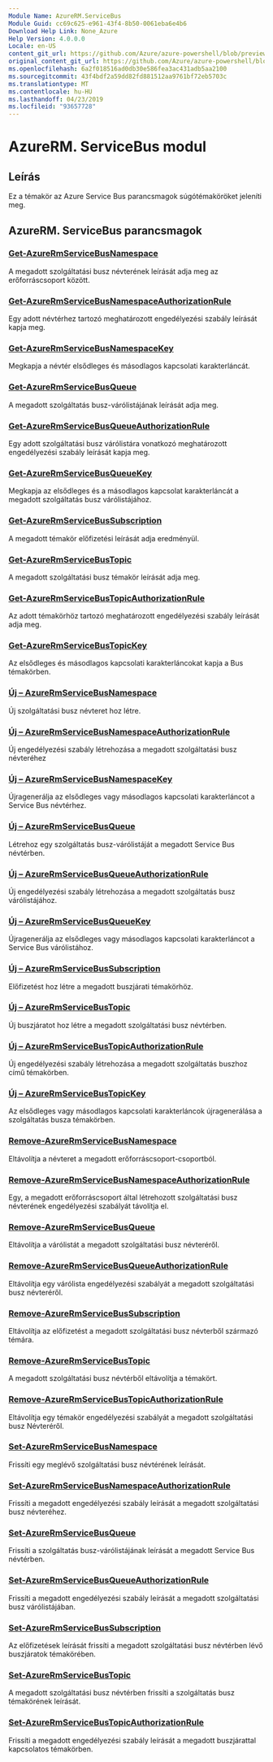 ```yaml
---
Module Name: AzureRM.ServiceBus
Module Guid: cc69c625-e961-43f4-8b50-0061eba6e4b6
Download Help Link: None_Azure
Help Version: 4.0.0.0
Locale: en-US
content_git_url: https://github.com/Azure/azure-powershell/blob/preview/src/ResourceManager/ServiceBus/Commands.ServiceBus/help/AzureRM.ServiceBus.md
original_content_git_url: https://github.com/Azure/azure-powershell/blob/preview/src/ResourceManager/ServiceBus/Commands.ServiceBus/help/AzureRM.ServiceBus.md
ms.openlocfilehash: 6a2f018516ad0db30e586fea3ac431adb5aa2100
ms.sourcegitcommit: 43f4bdf2a59dd82fd881512aa9761bf72eb5703c
ms.translationtype: MT
ms.contentlocale: hu-HU
ms.lasthandoff: 04/23/2019
ms.locfileid: "93657728"
---
```

# AzureRM. ServiceBus modul
## Leírás
Ez a témakör az Azure Service Bus parancsmagok súgótémaköröket jeleníti meg.

## AzureRM. ServiceBus parancsmagok
### [Get-AzureRmServiceBusNamespace](Get-AzureRmServiceBusNamespace.md)
A megadott szolgáltatási busz névterének leírását adja meg az erőforráscsoport között.

### [Get-AzureRmServiceBusNamespaceAuthorizationRule](Get-AzureRmServiceBusNamespaceAuthorizationRule.md)
Egy adott névtérhez tartozó meghatározott engedélyezési szabály leírását kapja meg. 

### [Get-AzureRmServiceBusNamespaceKey](Get-AzureRmServiceBusNamespaceKey.md)
Megkapja a névtér elsődleges és másodlagos kapcsolati karakterláncát.

### [Get-AzureRmServiceBusQueue](Get-AzureRmServiceBusQueue.md)
A megadott szolgáltatás busz-várólistájának leírását adja meg.

### [Get-AzureRmServiceBusQueueAuthorizationRule](Get-AzureRmServiceBusQueueAuthorizationRule.md)
Egy adott szolgáltatási busz várólistára vonatkozó meghatározott engedélyezési szabály leírását kapja meg. 

### [Get-AzureRmServiceBusQueueKey](Get-AzureRmServiceBusQueueKey.md)
Megkapja az elsődleges és a másodlagos kapcsolat karakterláncát a megadott szolgáltatás busz várólistájához.

### [Get-AzureRmServiceBusSubscription](Get-AzureRmServiceBusSubscription.md)
A megadott témakör előfizetési leírását adja eredményül.

### [Get-AzureRmServiceBusTopic](Get-AzureRmServiceBusTopic.md)
A megadott szolgáltatási busz témakör leírását adja meg.

### [Get-AzureRmServiceBusTopicAuthorizationRule](Get-AzureRmServiceBusTopicAuthorizationRule.md)
Az adott témakörhöz tartozó meghatározott engedélyezési szabály leírását adja meg.

### [Get-AzureRmServiceBusTopicKey](Get-AzureRmServiceBusTopicKey.md)
Az elsődleges és másodlagos kapcsolati karakterláncokat kapja a Bus témakörben.

### [Új – AzureRmServiceBusNamespace](New-AzureRmServiceBusNamespace.md)
Új szolgáltatási busz névteret hoz létre.

### [Új – AzureRmServiceBusNamespaceAuthorizationRule](New-AzureRmServiceBusNamespaceAuthorizationRule.md)
Új engedélyezési szabály létrehozása a megadott szolgáltatási busz névteréhez

### [Új – AzureRmServiceBusNamespaceKey](New-AzureRmServiceBusNamespaceKey.md)
Újragenerálja az elsődleges vagy másodlagos kapcsolati karakterláncot a Service Bus névtérhez.

### [Új – AzureRmServiceBusQueue](New-AzureRmServiceBusQueue.md)
Létrehoz egy szolgáltatás busz-várólistáját a megadott Service Bus névtérben.

### [Új – AzureRmServiceBusQueueAuthorizationRule](New-AzureRmServiceBusQueueAuthorizationRule.md)
Új engedélyezési szabály létrehozása a megadott szolgáltatás busz várólistájához.

### [Új – AzureRmServiceBusQueueKey](New-AzureRmServiceBusQueueKey.md)
Újragenerálja az elsődleges vagy másodlagos kapcsolati karakterláncot a Service Bus várólistához.

### [Új – AzureRmServiceBusSubscription](New-AzureRmServiceBusSubscription.md)
Előfizetést hoz létre a megadott buszjárati témakörhöz.

### [Új – AzureRmServiceBusTopic](New-AzureRmServiceBusTopic.md)
Új buszjáratot hoz létre a megadott szolgáltatási busz névtérben.

### [Új – AzureRmServiceBusTopicAuthorizationRule](New-AzureRmServiceBusTopicAuthorizationRule.md)
Új engedélyezési szabály létrehozása a megadott szolgáltatás buszhoz című témakörben.

### [Új – AzureRmServiceBusTopicKey](New-AzureRmServiceBusTopicKey.md)
Az elsődleges vagy másodlagos kapcsolati karakterláncok újragenerálása a szolgáltatás busza témakörben.

### [Remove-AzureRmServiceBusNamespace](Remove-AzureRmServiceBusNamespace.md)
Eltávolítja a névteret a megadott erőforráscsoport-csoportból. 

### [Remove-AzureRmServiceBusNamespaceAuthorizationRule](Remove-AzureRmServiceBusNamespaceAuthorizationRule.md)
Egy, a megadott erőforráscsoport által létrehozott szolgáltatási busz névterének engedélyezési szabályát távolítja el.

### [Remove-AzureRmServiceBusQueue](Remove-AzureRmServiceBusQueue.md)
Eltávolítja a várólistát a megadott szolgáltatási busz névteréről.

### [Remove-AzureRmServiceBusQueueAuthorizationRule](Remove-AzureRmServiceBusQueueAuthorizationRule.md)
Eltávolítja egy várólista engedélyezési szabályát a megadott szolgáltatási busz névteréről.

### [Remove-AzureRmServiceBusSubscription](Remove-AzureRmServiceBusSubscription.md)
Eltávolítja az előfizetést a megadott szolgáltatási busz névterből származó témára.

### [Remove-AzureRmServiceBusTopic](Remove-AzureRmServiceBusTopic.md)
A megadott szolgáltatási busz névtérből eltávolítja a témakört.

### [Remove-AzureRmServiceBusTopicAuthorizationRule](Remove-AzureRmServiceBusTopicAuthorizationRule.md)
Eltávolítja egy témakör engedélyezési szabályát a megadott szolgáltatási busz Névteréről.

### [Set-AzureRmServiceBusNamespace](Set-AzureRmServiceBusNamespace.md)
Frissíti egy meglévő szolgáltatási busz névtérének leírását.

### [Set-AzureRmServiceBusNamespaceAuthorizationRule](Set-AzureRmServiceBusNamespaceAuthorizationRule.md)
Frissíti a megadott engedélyezési szabály leírását a megadott szolgáltatási busz névteréhez.

### [Set-AzureRmServiceBusQueue](Set-AzureRmServiceBusQueue.md)
Frissíti a szolgáltatás busz-várólistájának leírását a megadott Service Bus névtérben.

### [Set-AzureRmServiceBusQueueAuthorizationRule](Set-AzureRmServiceBusQueueAuthorizationRule.md)
Frissíti a megadott engedélyezési szabály leírását a megadott szolgáltatási busz várólistájában.

### [Set-AzureRmServiceBusSubscription](Set-AzureRmServiceBusSubscription.md)
Az előfizetések leírását frissíti a megadott szolgáltatási busz névtérben lévő buszjáratok témakörében.

### [Set-AzureRmServiceBusTopic](Set-AzureRmServiceBusTopic.md)
A megadott szolgáltatási busz névtérben frissíti a szolgáltatás busz témakörének leírását.

### [Set-AzureRmServiceBusTopicAuthorizationRule](Set-AzureRmServiceBusTopicAuthorizationRule.md)
Frissíti a megadott engedélyezési szabály leírását a megadott buszjárattal kapcsolatos témakörben.

